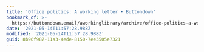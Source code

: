 ```yaml
---
title: 'Office politics: A working letter • Buttondown'
bookmark_of: >-
  https://buttondown.email/aworkinglibrary/archive/office-politics-a-working-letter/
date: '2021-05-14T11:57:28.988Z'
modified: '2021-05-14T11:57:28.988Z'
guid: 8b96f987-11a3-4ede-8150-7ee3505e7321
---
```

 
